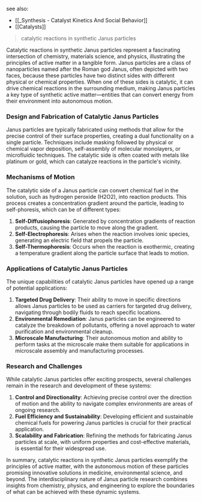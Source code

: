 see also:
- [[_Synthesis - Catalyst Kinetics And Social Behavior]]
- [[Catalysts]]

>catalytic reactions in synthetic Janus particles

Catalytic reactions in synthetic Janus particles represent a fascinating intersection of chemistry, materials science, and physics, illustrating the principles of active matter in a tangible form. Janus particles are a class of nanoparticles named after the Roman god Janus, often depicted with two faces, because these particles have two distinct sides with different physical or chemical properties. When one of these sides is catalytic, it can drive chemical reactions in the surrounding medium, making Janus particles a key type of synthetic active matter—entities that can convert energy from their environment into autonomous motion.

### Design and Fabrication of Catalytic Janus Particles

Janus particles are typically fabricated using methods that allow for the precise control of their surface properties, creating a dual functionality on a single particle. Techniques include masking followed by physical or chemical vapor deposition, self-assembly of molecular monolayers, or microfluidic techniques. The catalytic side is often coated with metals like platinum or gold, which can catalyze reactions in the particle's vicinity.

### Mechanisms of Motion

The catalytic side of a Janus particle can convert chemical fuel in the solution, such as hydrogen peroxide (H2O2), into reaction products. This process creates a concentration gradient around the particle, leading to self-phoresis, which can be of different types:

1. **Self-Diffusiophoresis**: Generated by concentration gradients of reaction products, causing the particle to move along the gradient.
2. **Self-Electrophoresis**: Arises when the reaction involves ionic species, generating an electric field that propels the particle.
3. **Self-Thermophoresis**: Occurs when the reaction is exothermic, creating a temperature gradient along the particle surface that leads to motion.

### Applications of Catalytic Janus Particles

The unique capabilities of catalytic Janus particles have opened up a range of potential applications:

1. **Targeted Drug Delivery**: Their ability to move in specific directions allows Janus particles to be used as carriers for targeted drug delivery, navigating through bodily fluids to reach specific locations.
2. **Environmental Remediation**: Janus particles can be engineered to catalyze the breakdown of pollutants, offering a novel approach to water purification and environmental cleanup.
3. **Microscale Manufacturing**: Their autonomous motion and ability to perform tasks at the microscale make them suitable for applications in microscale assembly and manufacturing processes.

### Research and Challenges

While catalytic Janus particles offer exciting prospects, several challenges remain in the research and development of these systems:

1. **Control and Directionality**: Achieving precise control over the direction of motion and the ability to navigate complex environments are areas of ongoing research.
2. **Fuel Efficiency and Sustainability**: Developing efficient and sustainable chemical fuels for powering Janus particles is crucial for their practical application.
3. **Scalability and Fabrication**: Refining the methods for fabricating Janus particles at scale, with uniform properties and cost-effective materials, is essential for their widespread use.

In summary, catalytic reactions in synthetic Janus particles exemplify the principles of active matter, with the autonomous motion of these particles promising innovative solutions in medicine, environmental science, and beyond. The interdisciplinary nature of Janus particle research combines insights from chemistry, physics, and engineering to explore the boundaries of what can be achieved with these dynamic systems.